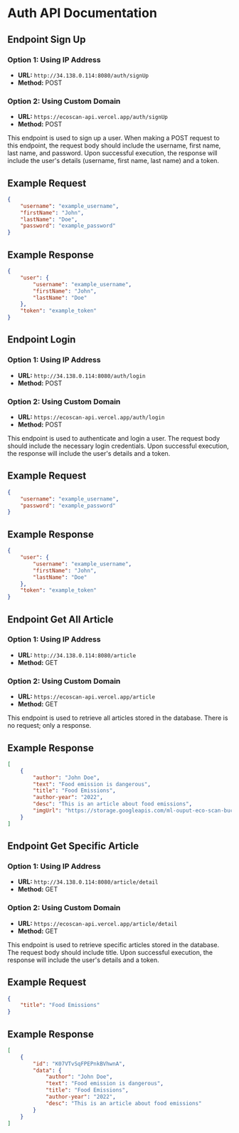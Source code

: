 # Auth API Documentation

## Endpoint Sign Up

### Option 1: Using IP Address

- **URL:** `http://34.138.0.114:8080/auth/signUp`
- **Method:** POST

### Option 2: Using Custom Domain

- **URL:** `https://ecoscan-api.vercel.app/auth/signUp`
- **Method:** POST

This endpoint is used to sign up a user. When making a POST request to this endpoint, the request body should include the username, first name, last name, and password. Upon successful execution, the response will include the user's details (username, first name, last name) and a token.

## Example Request

```json
{
    "username": "example_username",
    "firstName": "John",
    "lastName": "Doe",
    "password": "example_password"
}
```

## Example Response
```json 
{
    "user": {
        "username": "example_username",
        "firstName": "John",
        "lastName": "Doe"
    },
    "token": "example_token"
}
```
## Endpoint Login

### Option 1: Using IP Address

- **URL:** `http://34.138.0.114:8080/auth/login`
- **Method:** POST

### Option 2: Using Custom Domain

- **URL:** `https://ecoscan-api.vercel.app/auth/login`
- **Method:** POST

This endpoint is used to authenticate and login a user. The request body should include the necessary login credentials. Upon successful execution, the response will include the user's details and a token.

## Example Request

```json
{
    "username": "example_username",
    "password": "example_password"
}
```

## Example Response
```json 
{
    "user": {
        "username": "example_username",
        "firstName": "John",
        "lastName": "Doe"
    },
    "token": "example_token"
}
```
## Endpoint Get All Article

### Option 1: Using IP Address

- **URL:** `http://34.138.0.114:8080/article`
- **Method:** GET

### Option 2: Using Custom Domain

- **URL:** `https://ecoscan-api.vercel.app/article`
- **Method:** GET

This endpoint is used to retrieve all articles stored in the database. There is no request; only a response.

## Example Response
```json 
[
    {
        "author": "John Doe",
        "text": "Food emission is dangerous",
        "title": "Food Emissions",
        "author-year": "2022",
        "desc": "This is an article about food emissions",
        "imgUrl": "https://storage.googleapis.com/ml-ouput-eco-scan-bucket/maxresdefault.jpg"
    }
]
```
## Endpoint Get Specific Article

### Option 1: Using IP Address

- **URL:** `http://34.138.0.114:8080/article/detail`
- **Method:** GET

### Option 2: Using Custom Domain

- **URL:** `https://ecoscan-api.vercel.app/article/detail`
- **Method:** GET

This endpoint is used to retrieve specific articles stored in the database. The request body should include title. Upon successful execution, the response will include the user's details and a token.

## Example Request

```json
{
    "title": "Food Emissions"
}
```

## Example Response
```json 
[
    {
        "id": "K07VTvSqFPEPnkBVhwnA",
        "data": {
            "author": "John Doe",
            "text": "Food emission is dangerous",
            "title": "Food Emissions",
            "author-year": "2022",
            "desc": "This is an article about food emissions"
        }
    }
]
```
